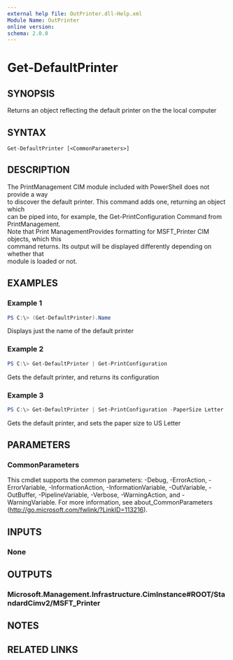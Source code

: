 ```yaml
---
external help file: OutPrinter.dll-Help.xml
Module Name: OutPrinter
online version:
schema: 2.0.0
---
```


# Get-DefaultPrinter

## SYNOPSIS
Returns an object reflecting the default printer on the the local computer

## SYNTAX

```
Get-DefaultPrinter [<CommonParameters>]
```

## DESCRIPTION
The PrintManagement CIM module included with PowerShell does not provide a way    
to discover the default printer. This command adds one, returning an object which    
can be piped into, for example, the Get-PrintConfiguration Command from PrintManagement.    
Note that Print ManagementProvides formatting for MSFT_Printer CIM objects, which this    
command returns. Its output will be displayed differently depending on whether that    
module is loaded or not. 
## EXAMPLES

### Example 1
```powershell
PS C:\> (Get-DefaultPrinter).Name
```
Displays just the name of the default printer

### Example 2
```powershell
PS C:\> Get-DefaultPrinter | Get-PrintConfiguration
```
Gets the default printer, and returns its configuration

### Example 3
```powershell
PS C:\> Get-DefaultPrinter | Set-PrintConfiguration -PaperSize Letter
```
Gets the default printer, and sets the paper size to US Letter

## PARAMETERS

### CommonParameters
This cmdlet supports the common parameters: -Debug, -ErrorAction, -ErrorVariable, -InformationAction, -InformationVariable, -OutVariable, -OutBuffer, -PipelineVariable, -Verbose, -WarningAction, and -WarningVariable.
For more information, see about_CommonParameters (http://go.microsoft.com/fwlink/?LinkID=113216).

## INPUTS

### None

## OUTPUTS

### Microsoft.Management.Infrastructure.CimInstance#ROOT/StandardCimv2/MSFT_Printer

## NOTES

## RELATED LINKS
